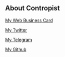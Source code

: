 ## About Contropist

[My Web Business Card](http://g.ee.ke)

[My Twitter](https://twitter.com/contropist)

[My Telegram](http://t.me/contropist)

[My Github](https://github.com/contropist)
